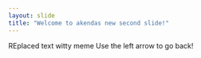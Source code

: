 ```yaml
---
layout: slide
title: "Welcome to akendas new second slide!"
---
```

REplaced text witty meme
Use the left arrow to go back!